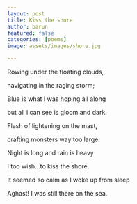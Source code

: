 ```yaml
---
layout: post
title: Kiss the shore
author: barun
featured: false
categories: [poems]
image: assets/images/shore.jpg

---
```


Rowing under the floating clouds, 

navigating in the raging storm; 

Blue is what I was hoping all along 
 
but all i can see is gloom and dark.

Flash of lightening on the mast, 

crafting monsters way too large. 

Night is long and rain is heavy 

I too wish...to kiss the shore.

It seemed so calm as I woke up from sleep

Aghast! I was still there on the sea.



